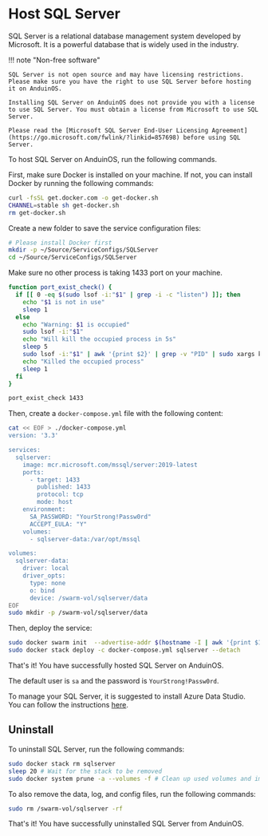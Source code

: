 # Host SQL Server

SQL Server is a relational database management system developed by Microsoft. It is a powerful database that is widely used in the industry.

!!! note "Non-free software"

    SQL Server is not open source and may have licensing restrictions. Please make sure you have the right to use SQL Server before hosting it on AnduinOS.
    
    Installing SQL Server on AnduinOS does not provide you with a license to use SQL Server. You must obtain a license from Microsoft to use SQL Server.

    Please read the [Microsoft SQL Server End-User Licensing Agreement⁠](https://go.microsoft.com/fwlink/?linkid=857698) before using SQL Server.

To host SQL Server on AnduinOS, run the following commands.

First, make sure Docker is installed on your machine. If not, you can install Docker by running the following commands:

```bash title="Install Docker"
curl -fsSL get.docker.com -o get-docker.sh
CHANNEL=stable sh get-docker.sh
rm get-docker.sh
```

Create a new folder to save the service configuration files:

```bash title="Prepare a clean directory"
# Please install Docker first
mkdir -p ~/Source/ServiceConfigs/SQLServer
cd ~/Source/ServiceConfigs/SQLServer
```

Make sure no other process is taking 1433 port on your machine.

```bash title="Check if the port is occupied"
function port_exist_check() {
  if [[ 0 -eq $(sudo lsof -i:"$1" | grep -i -c "listen") ]]; then
    echo "$1 is not in use"
    sleep 1
  else
    echo "Warning: $1 is occupied"
    sudo lsof -i:"$1"
    echo "Will kill the occupied process in 5s"
    sleep 5
    sudo lsof -i:"$1" | awk '{print $2}' | grep -v "PID" | sudo xargs kill -9
    echo "Killed the occupied process"
    sleep 1
  fi
}

port_exist_check 1433
```

Then, create a `docker-compose.yml` file with the following content:

```bash title="Create a docker-compose.yml file"
cat << EOF > ./docker-compose.yml
version: '3.3' 

services:
  sqlserver:
    image: mcr.microsoft.com/mssql/server:2019-latest
    ports:
      - target: 1433
        published: 1433
        protocol: tcp
        mode: host
    environment:
      SA_PASSWORD: "YourStrong!Passw0rd"
      ACCEPT_EULA: "Y"
    volumes:
      - sqlserver-data:/var/opt/mssql

volumes:
  sqlserver-data:
    driver: local
    driver_opts:
      type: none
      o: bind
      device: /swarm-vol/sqlserver/data
EOF
sudo mkdir -p /swarm-vol/sqlserver/data
```

Then, deploy the service:

```bash title="Deploy the service"
sudo docker swarm init  --advertise-addr $(hostname -I | awk '{print $1}')
sudo docker stack deploy -c docker-compose.yml sqlserver --detach
```

That's it! You have successfully hosted SQL Server on AnduinOS.

The default user is `sa` and the password is `YourStrong!Passw0rd`.

To manage your SQL Server, it is suggested to install Azure Data Studio. You can follow the instructions [here](../../Applications/Database-Tools/Azure-Data-Studio/Azure-Data-Studio.md).

## Uninstall

To uninstall SQL Server, run the following commands:

```bash title="Uninstall SQL Server"
sudo docker stack rm sqlserver
sleep 20 # Wait for the stack to be removed
sudo docker system prune -a --volumes -f # Clean up used volumes and images
```

To also remove the data, log, and config files, run the following commands:

```bash title="Remove the data, log, and config files"
sudo rm /swarm-vol/sqlserver -rf
```

That's it! You have successfully uninstalled SQL Server from AnduinOS.
